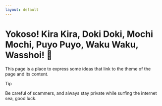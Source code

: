 ```yaml
---
layout: default
---
```


# Yokoso! Kira Kira, Doki Doki, Mochi Mochi, Puyo Puyo, Waku Waku, Wasshoi! 🐙
This page is a place to express some ideas that link to the theme of the page and its content.

> [!TIP]
> 
> Be careful of scammers, and always stay private while surfing the internet sea, good luck.
